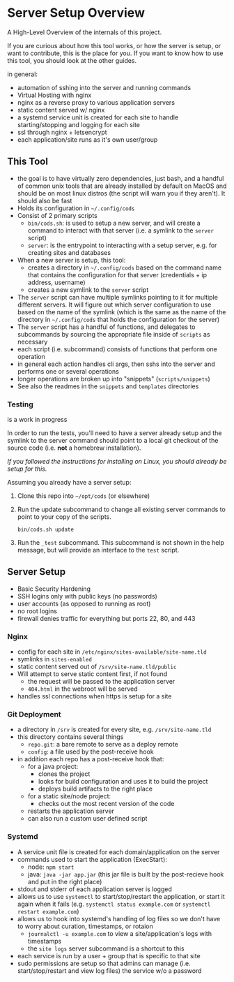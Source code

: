 # Server Setup Overview

A High-Level Overview of the internals of this project.

If you are curious about how this tool works, or how the server is setup, or
want to contribute, this is the place for you. If you want to know how to use
this tool, you should look at the other guides.

in general:

- automation of sshing into the server and running commands
- Virtual Hosting with nginx
- nginx as a reverse proxy to various application servers
- static content served w/ nginx
- a systemd service unit is created for each site to handle starting/stopping
  and logging for each site
- ssl through nginx + letsencrypt
- each application/site runs as it's own user/group

## This Tool

- the goal is to have virtually zero dependencies, just bash, and a handful of
  common unix tools that are already installed by default on MacOS and should be
  on most linux distros (the script will warn you if they aren't). It should
  also be fast
- Holds its configuration in `~/.config/cods`
- Consist of 2 primary scripts
    - `bin/cods.sh`: is used to setup a new server, and will create a command to
      interact with that server (i.e. a symlink to the `server` script)
    - `server`: is the entrypoint to interacting with a setup server, e.g. for
      creating sites and databases
- When a new server is setup, this tool:
    - creates a directory in `~/.config/cods` based on the command name that
      contains the configuration for that server (credentials + ip address,
      username)
    - creates a new symlink to the `server` script
- The `server` script can have multiple symlinks pointing to it for multiple
  different servers. It will figure out which server configuration to use based
  on the name of the symlink (which is the same as the name of the directory in
  `~/.config/cods` that holds the configuration for the server)
- The `server` script has a handful of functions, and delegates to subcommands
  by sourcing the appropriate file inside of `scripts` as necessary
- each script (i.e. subcommand) consists of functions that perform one
  operation
- in general each action handles cli args, then sshs into the server and
  performs one or several operations
- longer operations are broken up into "snippets" (`scripts/snippets`)
- See also the readmes in the `snippets` and `templates` directories

### Testing

is a work in progress

In order to run the tests, you'll need to have a server already setup and the
symlink to the server command should point to a local git checkout of the source
code (i.e. **not** a homebrew installation).

*If you followed the instructions for installing on Linux, you should already be
setup for this.*

Assuming you already have a server setup:

1. Clone this repo into `~/opt/cods` (or elsewhere)

1. Run the update subcommand to change all existing server commands to point to
   your copy of the scripts.

    ```
    bin/cods.sh update
    ```

1. Run the `_test` subcommand. This subcommand is not shown in the help message,
   but will provide an interface to the `test` script.

## Server Setup

- Basic Security Hardening
- SSH logins only with public keys (no passwords)
- user accounts (as opposed to running as root)
- no root logins
- firewall denies traffic for everything but ports 22, 80, and 443

### Nginx

- config for each site in `/etc/nginx/sites-available/site-name.tld`
- symlinks in `sites-enabled`
- static content served out of `/srv/site-name.tld/public`
- Will attempt to serve static content first, if not found
    - the request will be passed to the application server
    - `404.html` in the webroot will be served
- handles ssl connections when https is setup for a site

### Git Deployment

- a directory in `/srv` is created for every site, e.g. `/srv/site-name.tld`
- this directory contains several things
    - `repo.git`: a bare remote to serve as a deploy remote
    - `config`: a file used by the post-receive hook
- in addition each repo has a post-receive hook that:
    - for a java project:
        - clones the project
        - looks for build configuration and uses it to build the project
        - deploys build artifacts to the right place
    - for a static site/node project:
        - checks out the most recent version of the code
    - restarts the application server
    - can also run a custom user defined script

### Systemd

- A service unit file is created for each domain/application on the server
- commands used to start the application (ExecStart):
    - node: `npm start`
    - java: `java -jar app.jar` (this jar file is built by the post-recieve hook
      and put in the right place)
- stdout and stderr of each application server is logged
- allows us to use `systemctl` to start/stop/restart the application, or start
  it again when it fails (e.g. `systemctl status example.com` or `systemctl
  restart example.com`)
- allows us to hook into systemd's handling of log files so we don't have to
  worry about curation, timestamps, or rotaion
    - `journalctl -u example.com` to view a site/application's logs with
      timestamps
    - the `site logs` server subcommand is a shortcut to this
- each service is run by a user + group that is specific to that site
- sudo permissions are setup so that admins can manage (i.e. start/stop/restart
  and view log files) the service w/o a password
